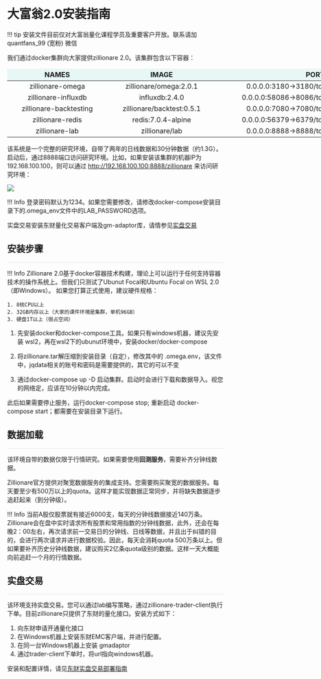 
<style>

table {
    width: 100vw;
    background-color: transparent;
    border-collapse: collapse;
    border-spacing: 0;
    display: table !important;

    &>* {
        text-align: center;
    }

    th {
        background-color: #E7F7F5;
    }

    th,
    td {
        border: none;
    }

}
</style>

<h1>大富翁2.0安装指南</h1>
!!! tip
    安装文件目前仅对大富翁量化课程学员及重要客户开放。联系请加 quantfans_99 (宽粉) 微信

我们通过docker集群向大家提供zillionare 2.0。该集群包含以下容器：

| NAMES                  | IMAGE                     | PORTS                                      |
| ---------------------- | ------------------------- | ------------------------------------------ |
| zillionare-omega       | zillionare/omega:2.0.1    | 0.0.0.0:3180->3180/tcp :::3180->3180/tcp   |
| zillionare-influxdb    | influxdb:2.4.0            | 0.0.0.0:58086->8086/tcp :::58086->8086/tcp |
| zillionare-backtesting | zillionare/backtest:0.5.1 | 0.0.0.0:7080->7080/tcp :::7080->7080/tcp   |
| zillionare-redis       | redis:7.0.4-alpine        | 0.0.0.0:56379->6379/tcp :::56379->6379/tcp |
| zillionare-lab         | zillionare/lab            | 0.0.0.0:8888->8888/tcp :::8888->8888/tcp   |


该系统是一个完整的研究环境，自带了两年的日线数据和30分钟数据（约1.3G）。启动后，通过8888端口访问研究环境。比如，如果安装该集群的机器IP为192.168.100.100，则可以通过 http://192.168.100.100:8888/zillionare 来访问研究环境：

![](https://images.jieyu.ai/images/2023/12/lab.png)

!!! Info
    登录密码默认为1234。如果您需要修改，请修改docker-compose安装目录下的.omega_env文件中的LAB_PASSWORD选项。

实盘交易安装东财量化交易客户端及gm-adaptor库，请情参见[实盘交易](#实盘交易)

## 安装步骤
<div style="width:100%;border-top:1px solid rgba(0,0,0,.1)"/>

!!! Info
    Zillionare 2.0基于docker容器技术构建，理论上可以运行于任何支持容器技术的操作系统上。但我们只测试了Ubunut Focal和Ubuntu Focal on WSL 2.0（即Windows）。
    如果您打算正式使用，建议硬件规格：

    1. 8核CPU以上
    2. 32GB内存以上（大家的课件环境是集群，单机96GB）
    3. 硬盘1T以上（很占空间）

1. 先安装docker和docker-compose工具。如果只有windows机器，建议先安装 wsl2，再在wsl2下的ubunut环境中，安装docker/docker-compose
   
2. 将zillionare.tar解压缩到安装目录（自定），修改其中的 .omega.env，该文件中，jqdata相关的账号和密码是需要提供的，其它的可以不变
   
3. 通过docker-compose up -D 启动集群。启动时会进行下载和数据导入。视您的网络定，应该在10分钟以内完成。

此后如果需要停止服务，运行docker-compose stop; 重新启动 docker-compose start；都需要在安装目录下运行。

## 数据加载
<div style="width:100%;border-top:1px solid rgba(0,0,0,.1)"/>

该环境自带的数据仅限于行情研究。如果需要使用**回测服务**，需要补齐分钟线数据。

Zillionare官方提供对聚宽数据服务的集成支持。您需要购买聚宽的数据服务。每天要至少有500万以上的quota。这样才能实现数据正常同步，并将缺失数据逐步追赶起来（到分钟级）。

!!! Info
    当前A股仅股票就有接近6000支，每天的分钟线数据接近140万条。Zillionare会在盘中实时请求所有股票和常用指数的分钟线数据，此外，还会在每晚2：00左右，再次请求前一交易日的分钟线、日线等数据，并且出于纠错的目的，会进行两次请求并进行数据校验。因此，每天会消耗quota 500万条以上。但如果要补齐历史分钟线数据，建议购买2亿条quota级别的数据。这样一天大概能向前追赶一个月的行情数据。

## 实盘交易
<div style="width:100%;border-top:1px solid rgba(0,0,0,.1)"/>

该环境支持实盘交易。您可以通过lab编写策略，通过zillionare-trader-client执行下单。目前zillionare只提供了东财的量化接口。安装方式如下：

1. 向东财申请开通量化接口
2. 在Windows机器上安装东财EMC客户端，并进行配置。
3. 在同一台Windows机器上安装 gmadaptor
4. 通过trader-client下单时，将url指向windows机器。

安装和配置详情，请见[东财实盘交易部署指南](docs/products/gm-adapter-installation.md)

